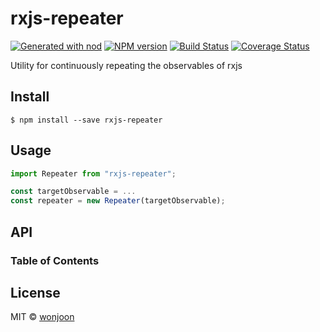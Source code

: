 # rxjs-repeater

[![Generated with nod](https://img.shields.io/badge/generator-nod-2196F3.svg?style=flat-square)](https://github.com/diegohaz/nod)
[![NPM version](https://img.shields.io/npm/v/rxjs-repeater.svg?style=flat-square)](https://npmjs.org/package/rxjs-repeater)
[![Build Status](https://img.shields.io/travis/gogopg/rxjs-repeater/master.svg?style=flat-square)](https://travis-ci.org/gogopg/rxjs-repeater) [![Coverage Status](https://img.shields.io/codecov/c/github/gogopg/rxjs-repeater/master.svg?style=flat-square)](https://codecov.io/gh/gogopg/rxjs-repeater/branch/master)

Utility for continuously repeating the observables of rxjs

## Install

    $ npm install --save rxjs-repeater

## Usage

```js
import Repeater from "rxjs-repeater";

const targetObservable = ...
const repeater = new Repeater(targetObservable);
```

## API

<!-- Generated by documentation.js. Update this documentation by updating the source code. -->

### Table of Contents

## License

MIT © [wonjoon](https://github.com/gogopg)
